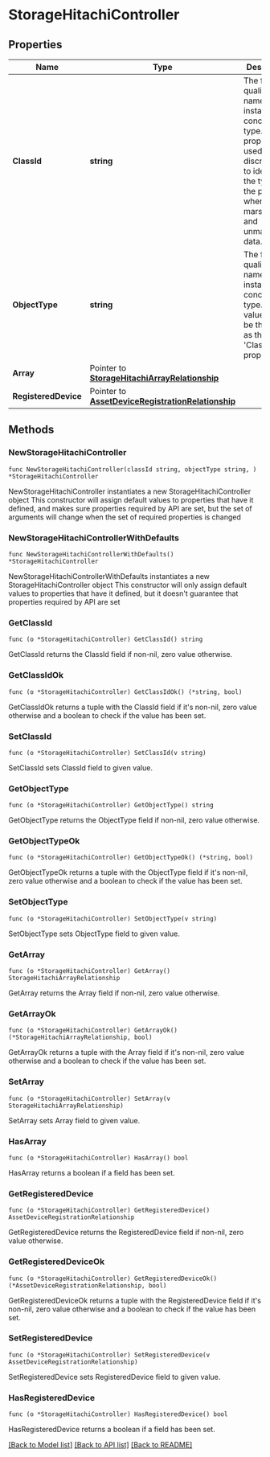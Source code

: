 # StorageHitachiController

## Properties

Name | Type | Description | Notes
------------ | ------------- | ------------- | -------------
**ClassId** | **string** | The fully-qualified name of the instantiated, concrete type. This property is used as a discriminator to identify the type of the payload when marshaling and unmarshaling data. | [default to "storage.HitachiController"]
**ObjectType** | **string** | The fully-qualified name of the instantiated, concrete type. The value should be the same as the &#39;ClassId&#39; property. | [default to "storage.HitachiController"]
**Array** | Pointer to [**StorageHitachiArrayRelationship**](StorageHitachiArrayRelationship.md) |  | [optional] 
**RegisteredDevice** | Pointer to [**AssetDeviceRegistrationRelationship**](AssetDeviceRegistrationRelationship.md) |  | [optional] 

## Methods

### NewStorageHitachiController

`func NewStorageHitachiController(classId string, objectType string, ) *StorageHitachiController`

NewStorageHitachiController instantiates a new StorageHitachiController object
This constructor will assign default values to properties that have it defined,
and makes sure properties required by API are set, but the set of arguments
will change when the set of required properties is changed

### NewStorageHitachiControllerWithDefaults

`func NewStorageHitachiControllerWithDefaults() *StorageHitachiController`

NewStorageHitachiControllerWithDefaults instantiates a new StorageHitachiController object
This constructor will only assign default values to properties that have it defined,
but it doesn't guarantee that properties required by API are set

### GetClassId

`func (o *StorageHitachiController) GetClassId() string`

GetClassId returns the ClassId field if non-nil, zero value otherwise.

### GetClassIdOk

`func (o *StorageHitachiController) GetClassIdOk() (*string, bool)`

GetClassIdOk returns a tuple with the ClassId field if it's non-nil, zero value otherwise
and a boolean to check if the value has been set.

### SetClassId

`func (o *StorageHitachiController) SetClassId(v string)`

SetClassId sets ClassId field to given value.


### GetObjectType

`func (o *StorageHitachiController) GetObjectType() string`

GetObjectType returns the ObjectType field if non-nil, zero value otherwise.

### GetObjectTypeOk

`func (o *StorageHitachiController) GetObjectTypeOk() (*string, bool)`

GetObjectTypeOk returns a tuple with the ObjectType field if it's non-nil, zero value otherwise
and a boolean to check if the value has been set.

### SetObjectType

`func (o *StorageHitachiController) SetObjectType(v string)`

SetObjectType sets ObjectType field to given value.


### GetArray

`func (o *StorageHitachiController) GetArray() StorageHitachiArrayRelationship`

GetArray returns the Array field if non-nil, zero value otherwise.

### GetArrayOk

`func (o *StorageHitachiController) GetArrayOk() (*StorageHitachiArrayRelationship, bool)`

GetArrayOk returns a tuple with the Array field if it's non-nil, zero value otherwise
and a boolean to check if the value has been set.

### SetArray

`func (o *StorageHitachiController) SetArray(v StorageHitachiArrayRelationship)`

SetArray sets Array field to given value.

### HasArray

`func (o *StorageHitachiController) HasArray() bool`

HasArray returns a boolean if a field has been set.

### GetRegisteredDevice

`func (o *StorageHitachiController) GetRegisteredDevice() AssetDeviceRegistrationRelationship`

GetRegisteredDevice returns the RegisteredDevice field if non-nil, zero value otherwise.

### GetRegisteredDeviceOk

`func (o *StorageHitachiController) GetRegisteredDeviceOk() (*AssetDeviceRegistrationRelationship, bool)`

GetRegisteredDeviceOk returns a tuple with the RegisteredDevice field if it's non-nil, zero value otherwise
and a boolean to check if the value has been set.

### SetRegisteredDevice

`func (o *StorageHitachiController) SetRegisteredDevice(v AssetDeviceRegistrationRelationship)`

SetRegisteredDevice sets RegisteredDevice field to given value.

### HasRegisteredDevice

`func (o *StorageHitachiController) HasRegisteredDevice() bool`

HasRegisteredDevice returns a boolean if a field has been set.


[[Back to Model list]](../README.md#documentation-for-models) [[Back to API list]](../README.md#documentation-for-api-endpoints) [[Back to README]](../README.md)


